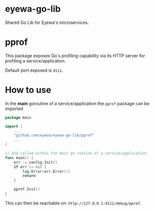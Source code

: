 # eyewa-go-lib
Shared Go Lib for Eyewa's microservices.

# pprof
This package exposes Go's profiling capability via its HTTP server for profiling a service/application.

Default port exposed is `9111`. 

# How to use
In the **main** goroutine of a service/application the `pprof` package can be imported

```go
package main

import (
	...
	"github.com/eyewa/eyewa-go-lib/pprof"
	...
)

// And called within the main go routine of a service/application
func main() {
	err := config.Init()
	if err != nil {
		log.Error(err.Error())
		return
	}

	pprof.Init()
}
```

This can then be reachable on: `http://127.0.0.1:9111/debug/pprof`.
